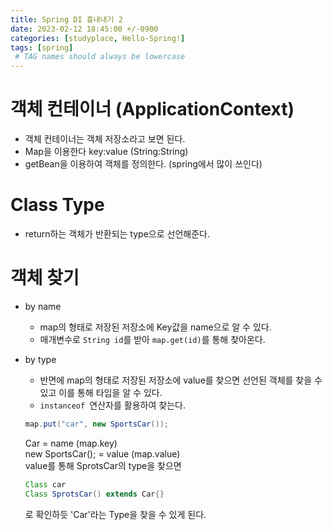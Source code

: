 ```yaml
---
title: Spring DI 흉내내기 2 
date: 2023-02-12 18:45:00 +/-0900
categories: [studyplace, Hello-Spring!]
tags: [spring]    
 # TAG names should always be lowercase
---
```


# 객체 컨테이너 (ApplicationContext) 
- 객체 컨테이너는 객체 저장소라고 보면 된다.
- Map을 이용한다 key:value (String:String)
- getBean을 이용하여 객체를 정의한다. (spring에서 많이 쓰인다)

# Class Type 
- return하는 객체가 반환되는 type으로 선언해준다.

# 객체 찾기
- by name
    - map의 형태로 저장된 저장소에 Key값을 name으로 알 수 있다.
    - 매개변수로 `String id`를 받아 `map.get(id)`를 통해 찾아온다.
- by type
    - 반면에 map의 형태로 저장된 저장소에 value를 찾으면 선언된 객체를 찾을 수 있고 이를 통해 타입을 알 수 있다.
    -  `instanceof `연산자를 활용하여 찾는다.

    ```java
    map.put("car", new SportsCar());
    ```

    Car = name (map.key) <br>
    new SportsCar(); = value (map.value)<br>
    value를 통해 SprotsCar의 type을 찾으면 

    ```java
    Class car
    Class SprotsCar() extends Car{}
    ```

    로 확인하듯 'Car'라는 Type을 찾을 수 있게 된다.